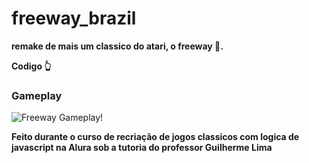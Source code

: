 # freeway_brazil
**remake de mais um classico do atari, o freeway 🚗.**

**Codigo 👆**

### Gameplay

![Freeway Gameplay!](https://cdn.discordapp.com/attachments/974114124608962611/1062510946976800799/freeway.gif "Freeway_Brazil")

**Feito durante o curso de recriação de jogos classicos com logica de javascript na Alura sob a tutoria do professor Guilherme Lima**

